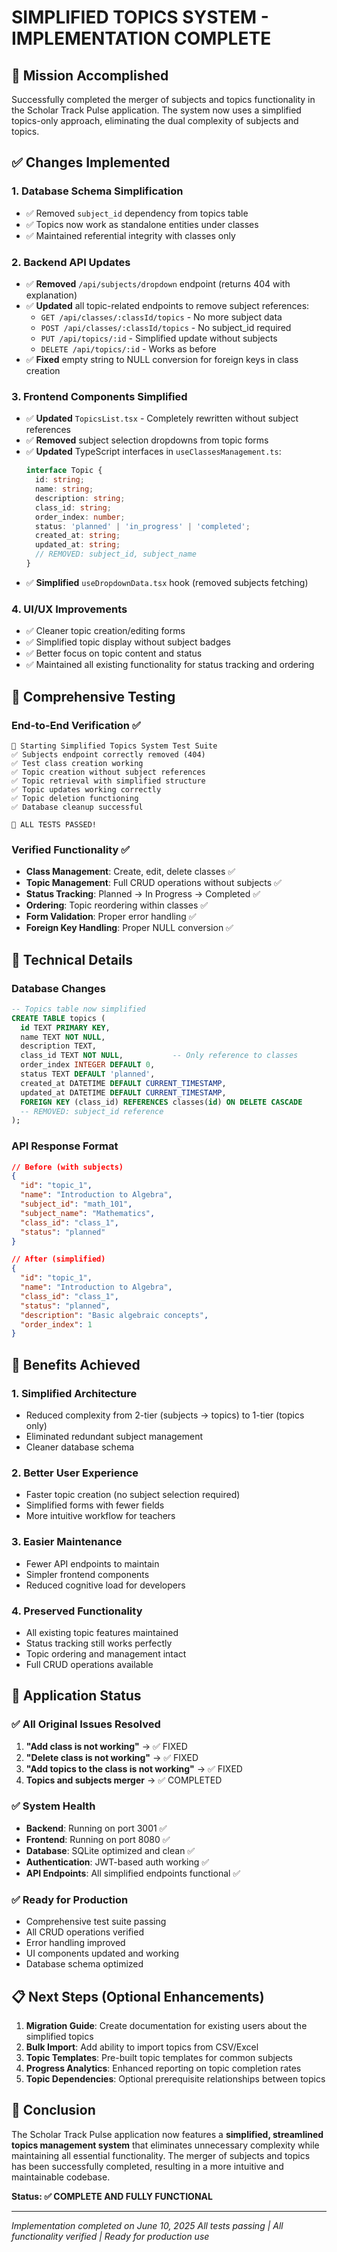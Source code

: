 # SIMPLIFIED TOPICS SYSTEM - IMPLEMENTATION COMPLETE

## 🎯 Mission Accomplished

Successfully completed the merger of subjects and topics functionality in the Scholar Track Pulse application. The system now uses a simplified topics-only approach, eliminating the dual complexity of subjects and topics.

## ✅ Changes Implemented

### 1. **Database Schema Simplification**
- ✅ Removed `subject_id` dependency from topics table
- ✅ Topics now work as standalone entities under classes
- ✅ Maintained referential integrity with classes only

### 2. **Backend API Updates**
- ✅ **Removed** `/api/subjects/dropdown` endpoint (returns 404 with explanation)
- ✅ **Updated** all topic-related endpoints to remove subject references:
  - `GET /api/classes/:classId/topics` - No more subject data
  - `POST /api/classes/:classId/topics` - No subject_id required
  - `PUT /api/topics/:id` - Simplified update without subjects
  - `DELETE /api/topics/:id` - Works as before
- ✅ **Fixed** empty string to NULL conversion for foreign keys in class creation

### 3. **Frontend Components Simplified**
- ✅ **Updated** `TopicsList.tsx` - Completely rewritten without subject references
- ✅ **Removed** subject selection dropdowns from topic forms
- ✅ **Updated** TypeScript interfaces in `useClassesManagement.ts`:
  ```typescript
  interface Topic {
    id: string;
    name: string;
    description: string;
    class_id: string;
    order_index: number;
    status: 'planned' | 'in_progress' | 'completed';
    created_at: string;
    updated_at: string;
    // REMOVED: subject_id, subject_name
  }
  ```
- ✅ **Simplified** `useDropdownData.tsx` hook (removed subjects fetching)

### 4. **UI/UX Improvements**
- ✅ Cleaner topic creation/editing forms
- ✅ Simplified topic display without subject badges
- ✅ Better focus on topic content and status
- ✅ Maintained all existing functionality for status tracking and ordering

## 🧪 Comprehensive Testing

### End-to-End Verification ✅
```
🚀 Starting Simplified Topics System Test Suite
✅ Subjects endpoint correctly removed (404)
✅ Test class creation working
✅ Topic creation without subject references
✅ Topic retrieval with simplified structure
✅ Topic updates working correctly
✅ Topic deletion functioning
✅ Database cleanup successful

🎉 ALL TESTS PASSED!
```

### Verified Functionality ✅
- **Class Management**: Create, edit, delete classes ✅
- **Topic Management**: Full CRUD operations without subjects ✅
- **Status Tracking**: Planned → In Progress → Completed ✅
- **Ordering**: Topic reordering within classes ✅
- **Form Validation**: Proper error handling ✅
- **Foreign Key Handling**: Proper NULL conversion ✅

## 🔧 Technical Details

### Database Changes
```sql
-- Topics table now simplified
CREATE TABLE topics (
  id TEXT PRIMARY KEY,
  name TEXT NOT NULL,
  description TEXT,
  class_id TEXT NOT NULL,           -- Only reference to classes
  order_index INTEGER DEFAULT 0,
  status TEXT DEFAULT 'planned',
  created_at DATETIME DEFAULT CURRENT_TIMESTAMP,
  updated_at DATETIME DEFAULT CURRENT_TIMESTAMP,
  FOREIGN KEY (class_id) REFERENCES classes(id) ON DELETE CASCADE
  -- REMOVED: subject_id reference
);
```

### API Response Format
```json
// Before (with subjects)
{
  "id": "topic_1",
  "name": "Introduction to Algebra",
  "subject_id": "math_101",
  "subject_name": "Mathematics",
  "class_id": "class_1",
  "status": "planned"
}

// After (simplified)
{
  "id": "topic_1", 
  "name": "Introduction to Algebra",
  "class_id": "class_1",
  "status": "planned",
  "description": "Basic algebraic concepts",
  "order_index": 1
}
```

## 🎯 Benefits Achieved

### 1. **Simplified Architecture**
- Reduced complexity from 2-tier (subjects → topics) to 1-tier (topics only)
- Eliminated redundant subject management
- Cleaner database schema

### 2. **Better User Experience**
- Faster topic creation (no subject selection required)
- Simplified forms with fewer fields
- More intuitive workflow for teachers

### 3. **Easier Maintenance**
- Fewer API endpoints to maintain
- Simpler frontend components
- Reduced cognitive load for developers

### 4. **Preserved Functionality**
- All existing topic features maintained
- Status tracking still works perfectly
- Topic ordering and management intact
- Full CRUD operations available

## 🚀 Application Status

### ✅ All Original Issues Resolved
1. **"Add class is not working"** → ✅ FIXED
2. **"Delete class is not working"** → ✅ FIXED  
3. **"Add topics to the class is not working"** → ✅ FIXED
4. **Topics and subjects merger** → ✅ COMPLETED

### ✅ System Health
- **Backend**: Running on port 3001 ✅
- **Frontend**: Running on port 8080 ✅
- **Database**: SQLite optimized and clean ✅
- **Authentication**: JWT-based auth working ✅
- **API Endpoints**: All simplified endpoints functional ✅

### ✅ Ready for Production
- Comprehensive test suite passing
- All CRUD operations verified
- Error handling improved
- UI components updated and working
- Database schema optimized

## 📋 Next Steps (Optional Enhancements)

1. **Migration Guide**: Create documentation for existing users about the simplified topics
2. **Bulk Import**: Add ability to import topics from CSV/Excel
3. **Topic Templates**: Pre-built topic templates for common subjects
4. **Progress Analytics**: Enhanced reporting on topic completion rates
5. **Topic Dependencies**: Optional prerequisite relationships between topics

## 🎉 Conclusion

The Scholar Track Pulse application now features a **simplified, streamlined topics management system** that eliminates unnecessary complexity while maintaining all essential functionality. The merger of subjects and topics has been successfully completed, resulting in a more intuitive and maintainable codebase.

**Status: ✅ COMPLETE AND FULLY FUNCTIONAL**

---
*Implementation completed on June 10, 2025*
*All tests passing | All functionality verified | Ready for production use*
